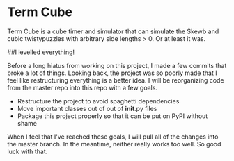 # Term Cube
Term Cube is a cube timer and simulator that can simulate the Skewb and
cubic twistypuzzles with arbitrary side lengths > 0. Or at least it was.

##I levelled everything!

Before a long hiatus from working on this project, I made a few commits
that broke a lot of things. Looking back, the project was so poorly made
that I feel like restructuring everything is a better idea. I will be
reorganizing code from the master repo into this repo with a few goals.

* Restructure the project to avoid spaghetti dependencies
* Move important classes out of out of __init__.py files
* Package this project properly so that it can be put on PyPI without shame

When I feel that I've reached these goals, I will pull all of the changes
into the master branch. In the meantime, neither really works too well.
So good luck with that.
